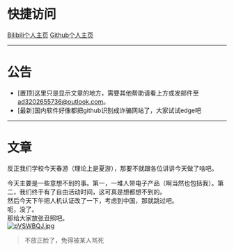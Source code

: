 # 快捷访问    
[Bilibili个人主页](https://space.bilibili.com/3537110394997567?spm_id_from=333.1007.0.0)       [Github个人主页](github.com/Xiaoyang4547)
***
# 公告  
* [置顶]这里只是显示文章的地方，需要其他帮助请看上方或发邮件至<ad3202655736@outlook.com>。
* [最新]国内软件好像都把github识别成诈骗网站了，大家试试edge吧
***
# 文章
反正我们学校今天春游（理论上是夏游），那要不就跟各位讲讲今天做了啥吧。  

今天主要是一些意想不到的事。第一，一堆人带电子产品（啊当然也包括我）。第二，我们终于有了自由活动时间，这可真是想都想不到的。  
然后今天下午把人机认证改了一下，考虑到中国，那就跳过吧。  
呃，没了。  
那给大家放张丑照吧。  
[![pVSWBQJ.jpg](https://s21.ax1x.com/2025/05/26/pVSWBQJ.jpg)](https://imgse.com/i/pVSWBQJ)
>不放正脸了，免得被某人骂死
